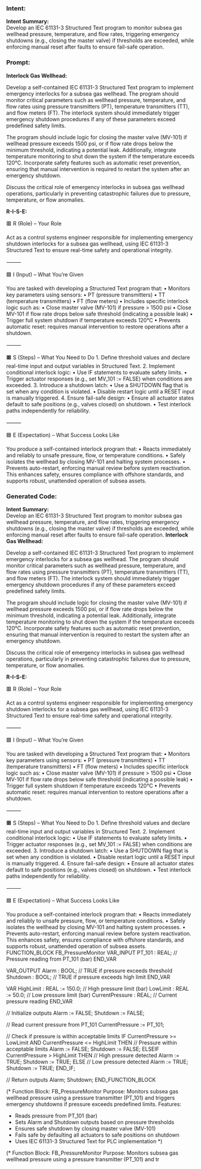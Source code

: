 ### Intent:
**Intent Summary:**  
Develop an IEC 61131-3 Structured Text program to monitor subsea gas wellhead pressure, temperature, and flow rates, triggering emergency shutdowns (e.g., closing the master valve) if thresholds are exceeded, while enforcing manual reset after faults to ensure fail-safe operation.

### Prompt:
**Interlock Gas Wellhead:**

Develop a self-contained IEC 61131-3 Structured Text program to implement emergency interlocks for a subsea gas wellhead. The program should monitor critical parameters such as wellhead pressure, temperature, and flow rates using pressure transmitters (PT), temperature transmitters (TT), and flow meters (FT). The interlock system should immediately trigger emergency shutdown procedures if any of these parameters exceed predefined safety limits.

The program should include logic for closing the master valve (MV-101) if wellhead pressure exceeds 1500 psi, or if flow rate drops below the minimum threshold, indicating a potential leak. Additionally, integrate temperature monitoring to shut down the system if the temperature exceeds 120°C. Incorporate safety features such as automatic reset prevention, ensuring that manual intervention is required to restart the system after an emergency shutdown.

Discuss the critical role of emergency interlocks in subsea gas wellhead operations, particularly in preventing catastrophic failures due to pressure, temperature, or flow anomalies.

**R-I-S-E:**

🟥 R (Role) – Your Role

Act as a control systems engineer responsible for implementing emergency shutdown interlocks for a subsea gas wellhead, using IEC 61131-3 Structured Text to ensure real-time safety and operational integrity.

⸻

🟩 I (Input) – What You’re Given

You are tasked with developing a Structured Text program that:
	•	Monitors key parameters using sensors:
	•	PT (pressure transmitters)
	•	TT (temperature transmitters)
	•	FT (flow meters)
	•	Includes specific interlock logic such as:
	•	Close master valve (MV-101) if pressure > 1500 psi
	•	Close MV-101 if flow rate drops below safe threshold (indicating a possible leak)
	•	Trigger full system shutdown if temperature exceeds 120°C
	•	Prevents automatic reset: requires manual intervention to restore operations after a shutdown.

⸻

🟧 S (Steps) – What You Need to Do
	1.	Define threshold values and declare real-time input and output variables in Structured Text.
	2.	Implement conditional interlock logic:
	•	Use IF statements to evaluate safety limits.
	•	Trigger actuator responses (e.g., set MV_101 := FALSE) when conditions are exceeded.
	3.	Introduce a shutdown latch:
	•	Use a SHUTDOWN flag that is set when any condition is violated.
	•	Disable restart logic until a RESET input is manually triggered.
	4.	Ensure fail-safe design:
	•	Ensure all actuator states default to safe positions (e.g., valves closed) on shutdown.
	•	Test interlock paths independently for reliability.

⸻

🟦 E (Expectation) – What Success Looks Like

You produce a self-contained interlock program that:
	•	Reacts immediately and reliably to unsafe pressure, flow, or temperature conditions.
	•	Safely isolates the wellhead by closing MV-101 and halting system processes.
	•	Prevents auto-restart, enforcing manual review before system reactivation.
This enhances safety, ensures compliance with offshore standards, and supports robust, unattended operation of subsea assets.

### Generated Code:
**Intent Summary:**  
Develop an IEC 61131-3 Structured Text program to monitor subsea gas wellhead pressure, temperature, and flow rates, triggering emergency shutdowns (e.g., closing the master valve) if thresholds are exceeded, while enforcing manual reset after faults to ensure fail-safe operation.
**Interlock Gas Wellhead:**

Develop a self-contained IEC 61131-3 Structured Text program to implement emergency interlocks for a subsea gas wellhead. The program should monitor critical parameters such as wellhead pressure, temperature, and flow rates using pressure transmitters (PT), temperature transmitters (TT), and flow meters (FT). The interlock system should immediately trigger emergency shutdown procedures if any of these parameters exceed predefined safety limits.

The program should include logic for closing the master valve (MV-101) if wellhead pressure exceeds 1500 psi, or if flow rate drops below the minimum threshold, indicating a potential leak. Additionally, integrate temperature monitoring to shut down the system if the temperature exceeds 120°C. Incorporate safety features such as automatic reset prevention, ensuring that manual intervention is required to restart the system after an emergency shutdown.

Discuss the critical role of emergency interlocks in subsea gas wellhead operations, particularly in preventing catastrophic failures due to pressure, temperature, or flow anomalies.

**R-I-S-E:**

🟥 R (Role) – Your Role

Act as a control systems engineer responsible for implementing emergency shutdown interlocks for a subsea gas wellhead, using IEC 61131-3 Structured Text to ensure real-time safety and operational integrity.

⸻

🟩 I (Input) – What You’re Given

You are tasked with developing a Structured Text program that:
	•	Monitors key parameters using sensors:
	•	PT (pressure transmitters)
	•	TT (temperature transmitters)
	•	FT (flow meters)
	•	Includes specific interlock logic such as:
	•	Close master valve (MV-101) if pressure > 1500 psi
	•	Close MV-101 if flow rate drops below safe threshold (indicating a possible leak)
	•	Trigger full system shutdown if temperature exceeds 120°C
	•	Prevents automatic reset: requires manual intervention to restore operations after a shutdown.

⸻

🟧 S (Steps) – What You Need to Do
	1.	Define threshold values and declare real-time input and output variables in Structured Text.
	2.	Implement conditional interlock logic:
	•	Use IF statements to evaluate safety limits.
	•	Trigger actuator responses (e.g., set MV_101 := FALSE) when conditions are exceeded.
	3.	Introduce a shutdown latch:
	•	Use a SHUTDOWN flag that is set when any condition is violated.
	•	Disable restart logic until a RESET input is manually triggered.
	4.	Ensure fail-safe design:
	•	Ensure all actuator states default to safe positions (e.g., valves closed) on shutdown.
	•	Test interlock paths independently for reliability.

⸻

🟦 E (Expectation) – What Success Looks Like

You produce a self-contained interlock program that:
	•	Reacts immediately and reliably to unsafe pressure, flow, or temperature conditions.
	•	Safely isolates the wellhead by closing MV-101 and halting system processes.
	•	Prevents auto-restart, enforcing manual review before system reactivation.
This enhances safety, ensures compliance with offshore standards, and supports robust, unattended operation of subsea assets.
FUNCTION_BLOCK FB_PressureMonitor
VAR_INPUT
    PT_101 : REAL; // Pressure reading from PT_101 (bar)
END_VAR

VAR_OUTPUT
    Alarm : BOOL; // TRUE if pressure exceeds threshold
    Shutdown : BOOL; // TRUE if pressure exceeds high limit
END_VAR

VAR
    HighLimit : REAL := 150.0; // High pressure limit (bar)
    LowLimit : REAL := 50.0; // Low pressure limit (bar)
    CurrentPressure : REAL; // Current pressure reading
END_VAR

// Initialize outputs
Alarm := FALSE;
Shutdown := FALSE;

// Read current pressure from PT_101
CurrentPressure := PT_101;

// Check if pressure is within acceptable limits
IF CurrentPressure >= LowLimit AND CurrentPressure <= HighLimit THEN
    // Pressure within acceptable limits
    Alarm := FALSE;
    Shutdown := FALSE;
ELSEIF CurrentPressure > HighLimit THEN
    // High pressure detected
    Alarm := TRUE;
    Shutdown := TRUE;
ELSE
    // Low pressure detected
    Alarm := TRUE;
    Shutdown := TRUE;
END_IF;

// Return outputs
Alarm;
Shutdown;
END_FUNCTION_BLOCK

(*
   Function Block: FB_PressureMonitor
   Purpose: Monitors subsea gas wellhead pressure using a pressure transmitter (PT_101) and
            triggers emergency shutdowns if pressure exceeds predefined limits.
   Features:
   - Reads pressure from PT_101 (bar)
   - Sets Alarm and Shutdown outputs based on pressure thresholds
   - Ensures safe shutdown by closing master valve (MV-101)
   - Fails safe by defaulting all actuators to safe positions on shutdown
   - Uses IEC 61131-3 Structured Text for PLC implementation
*)

(*
   Function Block: FB_PressureMonitor
   Purpose: Monitors subsea gas wellhead pressure using a pressure transmitter (PT_101) and
            tr
